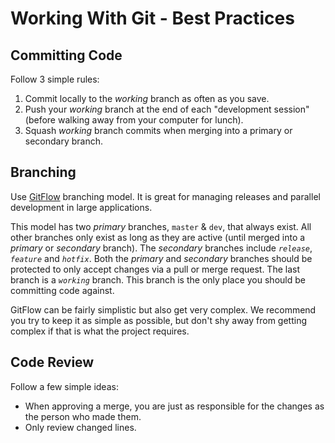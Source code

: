 # Working With Git - Best Practices

## Committing Code

Follow 3 simple rules:

1. Commit locally to the _working_ branch as often as you save.
1. Push your _working_ branch at the end of each "development session" (before walking away from your computer for lunch).
1. Squash _working_ branch commits when merging into a primary or secondary branch.

## Branching

Use [GitFlow](https://datasift.github.io/gitflow/IntroducingGitFlow.html) branching model.
It is great for managing releases and parallel development in large applications.

This model has two _primary_ branches, `master` & `dev`, that always exist.
All other branches only exist as long as they are active (until merged into a _primary_ or _secondary_ branch).
The _secondary_ branches include _`release`_, _`feature`_ and _`hotfix`_.
Both the _primary_ and _secondary_ branches should be protected to only accept changes via a pull or merge request.
The last branch is a _`working`_ branch.
This branch is the only place you should be committing code against.

GitFlow can be fairly simplistic but also get very complex.
We recommend you try to keep it as simple as possible, but don't shy away from getting complex if that is what the project requires.

## Code Review

Follow a few simple ideas:

* When approving a merge, you are just as responsible for the changes as the person who made them.
* Only review changed lines.
